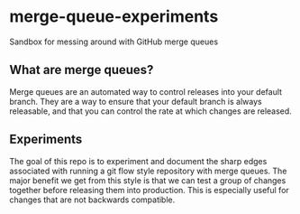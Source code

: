 # merge-queue-experiments
Sandbox for messing around with GitHub merge queues

## What are merge queues?

Merge queues are an automated way to control releases into your default branch. They are a way to ensure that your default branch is always releasable, and that you can control the rate at which changes are released.

## Experiments

The goal of this repo is to experiment and document the sharp edges associated with running a git flow style repository
with merge queues. The major benefit we get from this style is that we can test a group of changes together before
releasing them into production. This is especially useful for changes that are not backwards compatible.
